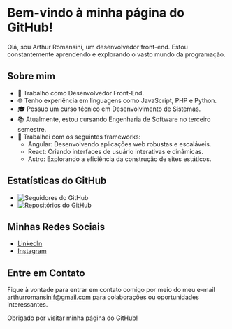 # Bem-vindo à minha página do GitHub!

Olá, sou Arthur Romansini, um desenvolvedor front-end. Estou constantemente aprendendo e explorando o vasto mundo da programação.

## Sobre mim

- 💼 Trabalho como Desenvolvedor Front-End.
- 🌐 Tenho experiência em linguagens como JavaScript, PHP e Python.
- 🎓 Possuo um curso técnico em Desenvolvimento de Sistemas.
- 📚 Atualmente, estou cursando Engenharia de Software no terceiro semestre.
- 🚀 Trabalhei com os seguintes frameworks:
  - Angular: Desenvolvendo aplicações web robustas e escaláveis.
  - React: Criando interfaces de usuário interativas e dinâmicas.
  - Astro: Explorando a eficiência da construção de sites estáticos.
 
## Estatísticas do GitHub

- ![Seguidores do GitHub](https://img.shields.io/github/followers/ArthurRomansini?style=social)
- ![Repositórios do GitHub](https://img.shields.io/github/repos/ArthurRomansini?style=social)

## Minhas Redes Sociais

- [LinkedIn](https://www.linkedin.com/in/arthur-romansini-7822611a0/)
- [Instagram](https://www.instagram.com/arthur_romansini/)

## Entre em Contato

Fique à vontade para entrar em contato comigo por meio do meu e-mail [arthurromansinif@gmail.com](mailto:arthurromansinif@gmail.com) para colaborações ou oportunidades interessantes.

Obrigado por visitar minha página do GitHub!
